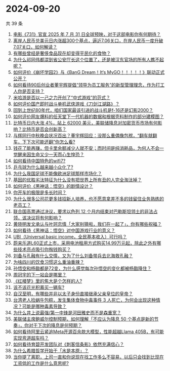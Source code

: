 # 2024-09-20

共 39 条

<!-- BEGIN ZHIHUQUESTIONS -->
<!-- 最后更新时间 Fri Sep 20 2024 01:09:54 GMT+0800 (China Standard Time) -->
1. [电影《731》官宣 2025 年 7 月 31 日全球预映，对于这部电影你有何期待？](https://www.zhihu.com/question/667471897)
1. [离岸人民币兑美元日内涨超300个基点，逼近7.06关口，在岸人民币一度升破7.07关口，如何解读？](https://www.zhihu.com/question/667583568)
1. [有哪些曾经是奢侈食品现在却变得平民化的食物？](https://www.zhihu.com/question/466302067)
1. [为什么祁同伟都混到省公安厅长这个位置了，还是被汉东官场的所有人瞧不起呢？](https://www.zhihu.com/question/667240792)
1. [如何评价《崩坏学园2》与《BanG Dream！It‘s MyGO！！！！！》联动正式公开？](https://www.zhihu.com/question/667603968)
1. [如何看待90后创业者董宇辉提倡“领导为员工服务”的新型管理理念，作为打工人你是否支持？](https://www.zhihu.com/question/667461412)
1. [米哈游是否以一己之力开创了“中式游戏”的范式？](https://www.zhihu.com/question/667461199)
1. [如何评价国产即时战斗单机武侠游戏《刀剑江湖路》？](https://www.zhihu.com/question/667571978)
1. [回到上世纪80年代，咱们国家最该引进的战斗机是f-16还是幻影2000？](https://www.zhihu.com/question/667387498)
1. [如何评价网友爆料的任天堂下一代机器的数据和根据壳料制作的部分建模图？](https://www.zhihu.com/question/667521737)
1. [比特币日内大涨 4%，站上 62000 美元，美联储降息对加密货币市场有何影响？比特币是否会创新高？](https://www.zhihu.com/question/667563807)
1. [与辉同行中秋晚会状况百出？董宇辉回应：没那么重偶像包袱，“翻车就翻车，下下次可能还翻”你怎么看?](https://www.zhihu.com/question/667435431)
1. [钱花了能再赚，但卡里余额减少人就不安；而时间是纯消耗品，为何人不会一觉醒来因生命又少一天而心生惶恐？](https://www.zhihu.com/question/667566553)
1. [如何看待中国特色的wifi7?](https://www.zhihu.com/question/604750289)
1. [乒乓球为什么越来越小众化了?](https://www.zhihu.com/question/457179364)
1. [为什么我国足球不能像欧洲足球那样市场化？](https://www.zhihu.com/question/615132381)
1. [基因的优胜劣汰特征为什么没有把世界上所有丑的人完全淘汰掉？](https://www.zhihu.com/question/47029498)
1. [如何评价《黑神话：悟空》的剧情设计？](https://www.zhihu.com/question/664774130)
1. [你开车的极限是多长时间？](https://www.zhihu.com/question/645475910)
1. [为什么很多公司花更多钱招新人培养，也不愿意拿差不多的钱留住业务熟练的老员工？](https://www.zhihu.com/question/667380078)
1. [联合国高票通过决议，要求以色列 12 个月内结束对巴勒斯坦领土的非法占领，该决议将有何影响？](https://www.zhihu.com/question/667562641)
1. [黄晓明发文承认与叶珂恋情「大家别猜啦，我们在一起了」，你有哪些祝福？](https://www.zhihu.com/question/667584299)
1. [如何看待《黑神话：悟空》对中国游戏行业的意义？](https://www.zhihu.com/question/620752272)
1. [UBI（Universal basic income，全民基本收入）可行吗？](https://www.zhihu.com/question/356815361)
1. [蔚来乐道L60正式上市，采用电池租用方式购买14.99万元起，除此之外有哪些技术亮点吸引你掏钱购买？](https://www.zhihu.com/question/667616052)
1. [刘备与孔融有什么交情，又为了什么刘备带兵去北海救孔融？](https://www.zhihu.com/question/667184335)
1. [为啥四川的饮食习惯这么重油重辣？](https://www.zhihu.com/question/627415943)
1. [孙悟空和杨戬都是72变，为什么感觉每次孙悟空的变化都被杨戬降住？](https://www.zhihu.com/question/357732180)
1. [周冠宇的下一站会是哪里？](https://www.zhihu.com/question/666024441)
1. [《红楼梦》里的焦大是个怎样的人?](https://www.zhihu.com/question/622742983)
1. [该不该花光积蓄买一辆车?](https://www.zhihu.com/question/667527875)
1. [自汉至明，有哪些并非以太子身份直接继承父亲皇位的皇帝？](https://www.zhihu.com/question/663783356)
1. [台湾老人捡蜗牛包粽，发生集体食物中毒事件 3 人死亡，为何会出现这种情况？可能是哪种毒素导致？](https://www.zhihu.com/question/667493153)
1. [为什么井上说最强/第一中锋是河田雅史而不是森重宽？](https://www.zhihu.com/question/655362019)
1. [美联储主席鲍威尔控制预期，如何理解「不应认为降息 50 个基点是新的节奏」，你对于下次的降息是何预期？](https://www.zhihu.com/question/667564083)
1. [如何看待阿里云紧追Meta开源百余款大模型，性能超越Llama 405B，有可能实现弯道超车吗？](https://www.zhihu.com/question/667411266)
1. [如何看待育碧开发团队对《刺客信条影》依然充满信心？](https://www.zhihu.com/question/667460247)
1. [为什么希腊哲学开始于「水是本原」？](https://www.zhihu.com/question/666993130)
1. [当你提了离职，上司一直和你说现在找工作多么不容易，以后只会找到比现在工资低的工作是什么意思呢?](https://www.zhihu.com/question/666572426)
<!-- END ZHIHUQUESTIONS -->
